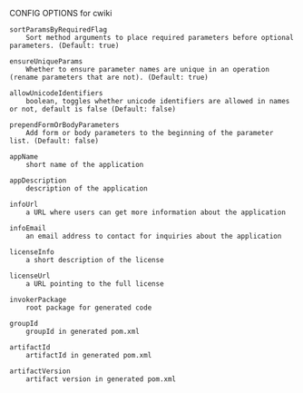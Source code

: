 
CONFIG OPTIONS for cwiki

	sortParamsByRequiredFlag
	    Sort method arguments to place required parameters before optional parameters. (Default: true)

	ensureUniqueParams
	    Whether to ensure parameter names are unique in an operation (rename parameters that are not). (Default: true)

	allowUnicodeIdentifiers
	    boolean, toggles whether unicode identifiers are allowed in names or not, default is false (Default: false)

	prependFormOrBodyParameters
	    Add form or body parameters to the beginning of the parameter list. (Default: false)

	appName
	    short name of the application

	appDescription
	    description of the application

	infoUrl
	    a URL where users can get more information about the application

	infoEmail
	    an email address to contact for inquiries about the application

	licenseInfo
	    a short description of the license

	licenseUrl
	    a URL pointing to the full license

	invokerPackage
	    root package for generated code

	groupId
	    groupId in generated pom.xml

	artifactId
	    artifactId in generated pom.xml

	artifactVersion
	    artifact version in generated pom.xml


